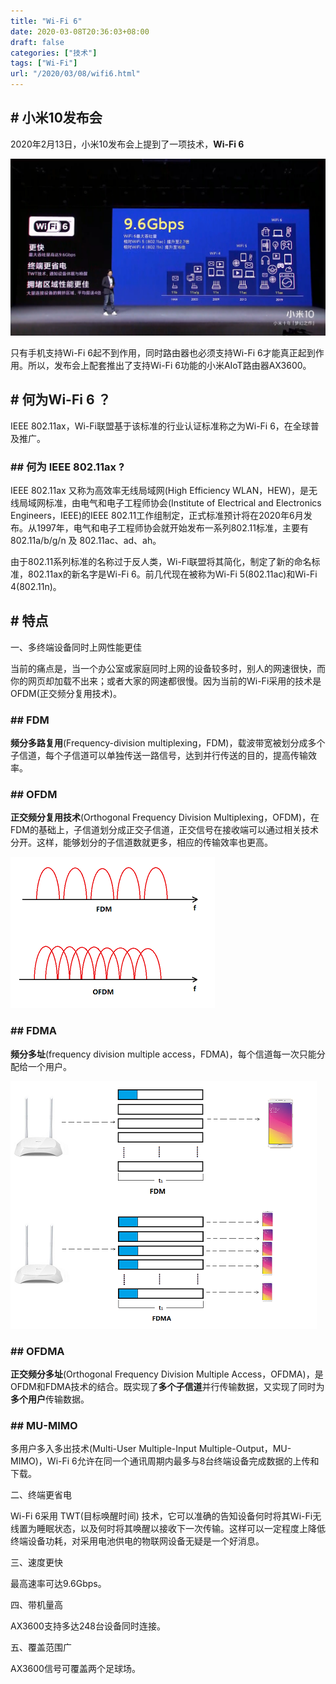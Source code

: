 ```yaml
---
title: "Wi-Fi 6"
date: 2020-03-08T20:36:03+08:00
draft: false
categories: ["技术"]
tags: ["Wi-Fi"]
url: "/2020/03/08/wifi6.html"
---
```


## # 小米10发布会

2020年2月13日，小米10发布会上提到了一项技术，**Wi-Fi 6**

![](/images/wifi6.png)

只有手机支持Wi-Fi 6起不到作用，同时路由器也必须支持Wi-Fi 6才能真正起到作用。所以，发布会上配套推出了支持Wi-Fi 6功能的小米AIoT路由器AX3600。

## # 何为Wi-Fi 6 ？

IEEE 802.11ax，Wi-Fi联盟基于该标准的行业认证标准称之为Wi-Fi 6，在全球普及推广。

### ## 何为 IEEE 802.11ax ?

IEEE 802.11ax 又称为高效率无线局域网(High Efficiency WLAN，HEW)，是无线局域网标准，由电气和电子工程师协会(Institute of Electrical and Electronics Engineers，IEEE)的IEEE 802.11工作组制定，正式标准预计将在2020年6月发布。从1997年，电气和电子工程师协会就开始发布一系列802.11标准，主要有802.11a/b/g/n 及 802.11ac、ad、ah。

由于802.11系列标准的名称过于反人类，Wi-Fi联盟将其简化，制定了新的命名标准，802.11ax的新名字是Wi-Fi 6。前几代现在被称为Wi-Fi 5(802.11ac)和Wi-Fi 4(802.11n)。

## # 特点

一、多终端设备同时上网性能更佳

当前的痛点是，当一个办公室或家庭同时上网的设备较多时，别人的网速很快，而你的网页却加载不出来；或者大家的网速都很慢。因为当前的Wi-Fi采用的技术是OFDM(正交频分复用技术)。

### ## FDM

**频分多路复用**(Frequency-division multiplexing，FDM)，载波带宽被划分成多个子信道，每个子信道可以单独传送一路信号，达到并行传送的目的，提高传输效率。

### ## OFDM

**正交频分复用技术**(Orthogonal Frequency Division Multiplexing，OFDM)，在FDM的基础上，子信道划分成正交子信道，正交信号在接收端可以通过相关技术分开。这样，能够划分的子信道数就更多，相应的传输效率也更高。

![](/images/wifi6_fdm_ofdm_min.png)

### ## FDMA

**频分多址**(frequency division multiple access，FDMA)，每个信道每一次只能分配给一个用户。

![](/images/wifi6_fdm_fdma_min.png)

### ## OFDMA

**正交频分多址**(Orthogonal Frequency Division Multiple Access，OFDMA)，是OFDM和FDMA技术的结合。既实现了**多个子信道**并行传输数据，又实现了同时为**多个用户**传输数据。

### ## MU-MIMO

多用户多入多出技术(Multi-User Multiple-Input Multiple-Output，MU-MIMO)，Wi-Fi 6允许在同一个通讯周期内最多与8台终端设备完成数据的上传和下载。

二、终端更省电

Wi-Fi 6采用 TWT(目标唤醒时间) 技术，它可以准确的告知设备何时将其Wi-Fi无线置为睡眠状态，以及何时将其唤醒以接收下一次传输。这样可以一定程度上降低终端设备功耗，对采用电池供电的物联网设备无疑是一个好消息。

三、速度更快

最高速率可达9.6Gbps。

四、带机量高

AX3600支持多达248台设备同时连接。

五、覆盖范围广

AX3600信号可覆盖两个足球场。

